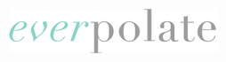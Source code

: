 ![everpolate](https://raw.githubusercontent.com/BorisChumichev/everpolate/master/everpolate-logo.png)
